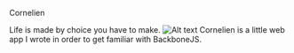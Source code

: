 Cornelien

Life is made by choice you have to make. 
![Alt text](/README.png "Optional title")
Cornelien is a little web app I wrote in order to get familiar with BackboneJS.

